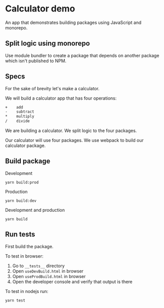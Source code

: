 # Calculator demo

An app that demonstrates building packages using JavaScript and monorepo.

## Split logic using monorepo

Use module bundler to create a package that depends on another package which isn't published to NPM.

## Specs

For the sake of brevity let's make a calculator.

We will build a calculator app that has four operations:

```txt
+    add
-    subtract
*    multiply
/    divide
```

We are building a calculator. We split logic to the four packages.

Our calculator will use four packages. We use webpack to build our calculator package.

## Build package

Development

```terminal
yarn build:prod
```

Production

```terminal
yarn build:dev
```

Development and production

```terminal
yarn build
```

## Run tests

First build the package.

To test in browser:

1. Go to `__tests__` directory
2. Open `useDevBuild.html` in browser
3. Open `useProdBuild.html` in browser
4. Open the developer console and verify that output is there

To test in nodejs run:

```terminal
yarn test
```
